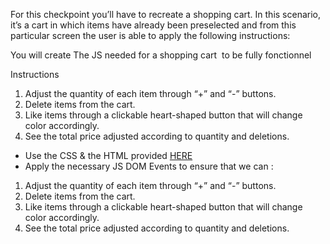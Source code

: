  For this checkpoint you’ll have to recreate a shopping cart. In this
scenario, it’s a cart in which items have already been preselected and
from this particular screen the user is able to apply the following
instructions:

You will create The JS needed for a shopping cart  to be fully fonctionnel

Instructions

1. Adjust the quantity of each item through “+” and “-” buttons.
2. Delete items from the cart.
3. Like items through a clickable heart-shaped button that will change color accordingly.
4. See the total price adjusted according to quantity and deletions.
- Use the CSS & the HTML provided [HERE](https://drive.google.com/drive/folders/1EqrjMrZx5FGyBdIHrT37uelvwb30TDBx?usp=sharing)
- Apply the necessary JS DOM Events to ensure that we can :
1. Adjust the quantity of each item through “+” and “-” buttons.
2. Delete items from the cart.
3. Like items through a clickable heart-shaped button that will change color accordingly.
4. See the total price adjusted according to quantity and deletions.
